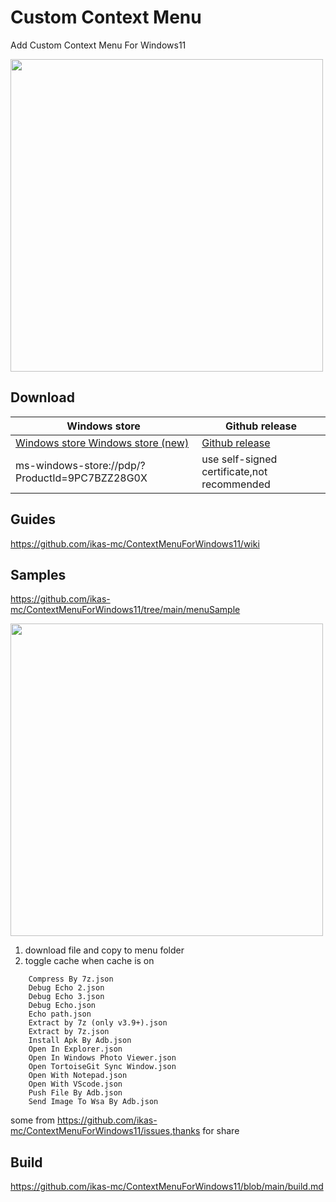 # Custom Context Menu

 Add Custom Context Menu For Windows11


<img src="https://raw.githubusercontent.com/ikas-mc/ContextMenuForWindows11/main/screenshots/menu.png" width=500 >


##  Download

Windows store|Github release
------------ | -------------
<a href="https://www.microsoft.com/en-us/p/custom-context-menu/9pc7bzz28g0x">Windows store </a> <a href="https://apps.microsoft.com/store/detail/custom-context-menu/9PC7BZZ28G0X">Windows store (new)</a>|<a href="https://github.com/ikas-mc/ContextMenuForWindows11/releases">Github release </a>
ms-windows-store://pdp/?ProductId=9PC7BZZ28G0X|use self-signed certificate,not recommended


##  Guides
https://github.com/ikas-mc/ContextMenuForWindows11/wiki


## Samples
https://github.com/ikas-mc/ContextMenuForWindows11/tree/main/menuSample


<img src="https://raw.githubusercontent.com/ikas-mc/ContextMenuForWindows11/main/screenshots/samples.png" width=500 >

1. download file and copy to menu folder 
2. toggle cache when cache is on

```
    Compress By 7z.json
    Debug Echo 2.json
    Debug Echo 3.json
    Debug Echo.json
    Echo path.json
    Extract by 7z (only v3.9+).json
    Extract by 7z.json
    Install Apk By Adb.json
    Open In Explorer.json
    Open In Windows Photo Viewer.json
    Open TortoiseGit Sync Window.json
    Open With Notepad.json
    Open With VScode.json
    Push File By Adb.json
    Send Image To Wsa By Adb.json
```
some from https://github.com/ikas-mc/ContextMenuForWindows11/issues,thanks for share



##  Build   
https://github.com/ikas-mc/ContextMenuForWindows11/blob/main/build.md


